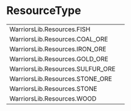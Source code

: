# ResourceType

|                                   |   |
| --------------------------------- | - |
| WarriorsLib.Resources.FISH        |   |
| WarriorsLib.Resources.COAL_ORE   |   |
| WarriorsLib.Resources.IRON_ORE   |   |
| WarriorsLib.Resources.GOLD_ORE   |   |
| WarriorsLib.Resources.SULFUR_ORE |   |
| WarriorsLib.Resources.STONE_ORE  |   |
| WarriorsLib.Resources.STONE       |   |
| WarriorsLib.Resources.WOOD        |   |
